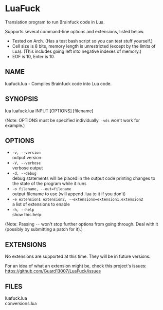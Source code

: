 # LuaFuck
Translation program to run Brainfuck code in Lua.

Supports several command-line options and extensions, listed below.

- Tested on Arch. (Has a test bash script so you can test stuff yourself.)
- Cell size is 8 bits, memory length is unrestricted (except by the limits of Lua).
  (This includes going left into negative indexes of memory.)
- EOF is 10, Enter is 10.

## NAME
luafuck.lua - Compiles Brainfuck code into Lua code.

## SYNOPSIS
lua luafuck.lua INPUT [OPTIONS] [filename]

(Note: OPTIONS must be specified individually. `-vds` won't work for example.)

## OPTIONS
- `-v, --version`<br>
  output version
- `-V, --verbose`<br>
  verbose output
- `-d, --debug`<br>
  debug statements will be placed in the output code printing changes to
  the state of the program while it runs
- `-o filename, --out=filename`<br>
  output filename to use (will append .lua to it if you don't)
- `-e extension1 extension2, --extensions=extension1,extension2`<br>
  a list of extensions to enable
- `-h, --help`<br>
  show this help

(Note: Passing `--` won't stop further options from going through.
 Deal with it (possibly by submitting a patch for it).)

## EXTENSIONS
No extensions are supported at this time. They will be in future versions.

For an idea of what an extension might be, check this project's issues:
https://github.com/Guard13007/LuaFuck/issues

## FILES
luafuck.lua<br>
conversions.lua
